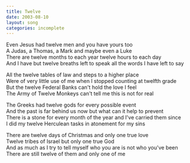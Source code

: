 ```yaml
---
title: Twelve
date: 2003-08-10
layout: song
categories: incomplete
---
```

Even Jesus had twelve men and you have yours too  
A Judas, a Thomas, a Mark and maybe even a Luke  
There are twelve months to each year twelve hours to each day  
And I have but twelve breaths left to speak all the words I have left to say

All the twelve tables of law and steps to a higher place  
Were of very little use of me when I stopped counting at twelfth grade  
But the twelve Federal Banks can't hold the love I feel  
The Army of Twelve Monkeys can't tell me this is not for real

The Greeks had twelve gods for every possible event  
And the past is far behind us now but what can it help to prevent  
There is a stone for every month of the year and I've carried them since  
I did my twelve Herculean tasks in atonement for my sins

There are twelve days of Christmas and only one true love  
Twelve tribes of Israel but only one true God  
And as much as I try to tell myself who you are is not who you've been  
There are still twelve of them and only one of me
